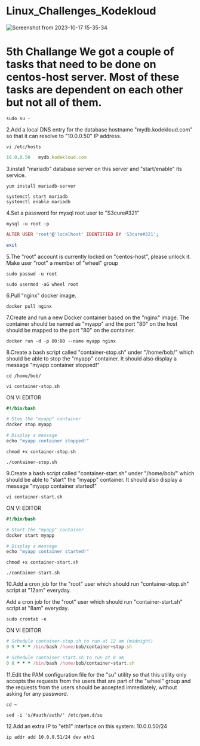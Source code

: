 # Linux_Challenges_Kodekloud
![Screenshot from 2023-10-17 15-35-34](https://github.com/Althaf-official/Linux_Challenges_Kodekloud/assets/105126131/3de6eb8b-1de6-41c3-acc0-98dda0e950dd)


<h1>5th Challange  We got a couple of tasks that need to be done on centos-host server. Most of these tasks are dependent on each other but not all of them.</h1>

```
sudo su -
```

2.Add a local DNS entry for the database hostname "mydb.kodekloud.com" so that it can resolve to "10.0.0.50" IP address.

```
vi /etc/hosts
```
```ruby
10.0.0.50   mydb.kodekloud.com
```


3.install "mariadb" database server on this server and "start/enable" its service.

```
yum install mariadb-server
```
```
systemctl start mariadb
systemctl enable mariadb
```


4.Set a password for mysql root user to "S3cure#321"

```
mysql -u root -p
```
```ruby
ALTER USER 'root'@'localhost' IDENTIFIED BY 'S3cure#321';
```
```ruby
exit
```


5.The "root" account is currently locked on "centos-host", please unlock it.
Make user "root" a member of "wheel" group
```
sudo passwd -u root
```
```
sudo usermod -aG wheel root
```

6.Pull "nginx" docker image.
```
docker pull nginx
```

7.Create and run a new Docker container based on the "nginx" image. The container should be named as "myapp" and the port "80" on the host should be mapped to the port "80" on the container.

```
docker run -d -p 80:80 --name myapp nginx
```

8.Create a bash script called "container-stop.sh" under "/home/bob/" which should be able to stop the "myapp" container. It should also display a message "myapp container stopped!"
```
cd /home/bob/
```
```
vi container-stop.sh
```

ON VI EDITOR
```ruby
#!/bin/bash

# Stop the "myapp" container
docker stop myapp

# Display a message
echo "myapp container stopped!"
```
```
chmod +x container-stop.sh
```
```
./container-stop.sh
```

9.Create a bash script called "container-start.sh" under "/home/bob/" which should be able to "start" the "myapp" container. It should also display a message "myapp container started!"

```
vi container-start.sh
```


ON VI EDITOR
```ruby
#!/bin/bash

# Start the "myapp" container
docker start myapp

# Display a message
echo "myapp container started!"
```


```
chmod +x container-start.sh
```
```
./container-start.sh
```

10.Add a cron job for the "root" user which should run "container-stop.sh" script at "12am" everyday.

Add a cron job for the "root" user which should run "container-start.sh" script at "8am" everyday.

```
sudo crontab -e
```

ON VI EDITOR
```ruby
# Schedule container-stop.sh to run at 12 am (midnight)
0 0 * * * /bin/bash /home/bob/container-stop.sh

# Schedule container-start.sh to run at 8 am
0 8 * * * /bin/bash /home/bob/container-start.sh
```


11.Edit the PAM configuration file for the "su" utility so that this utility only accepts the requests from the users that are part of the "wheel" group and the requests from the users should be accepted immediately, without asking for any password.

```
cd ~
```
```
sed -i 's/#auth/auth/' /etc/pam.d/su
```

12.Add an extra IP to "eth1" interface on this system: 10.0.0.50/24
```
ip addr add 10.0.0.51/24 dev eth1
```
